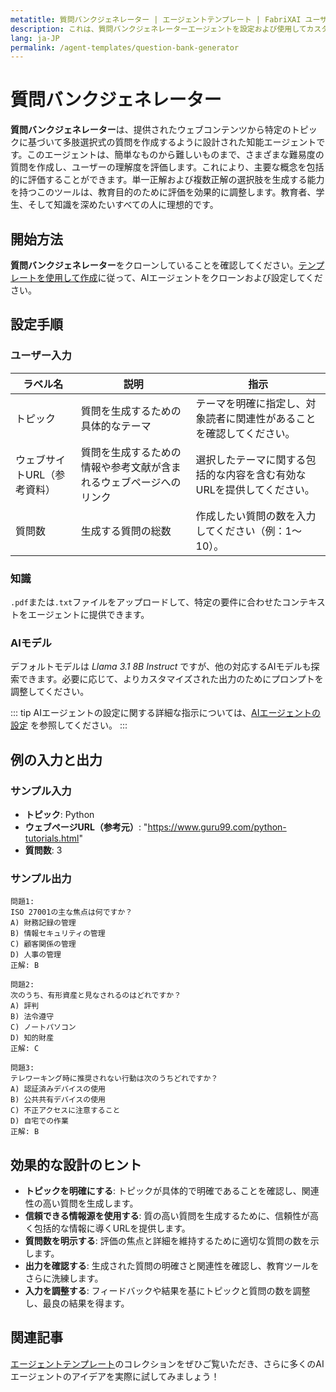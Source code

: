 ```yaml
---
metatitle: 質問バンクジェネレーター | エージェントテンプレート | FabriXAI ユーザーガイド
description: これは、質問バンクジェネレーターエージェントを設定および使用してカスタマイズされた選択式の質問を作成するためのユーザーガイドです。
lang: ja-JP
permalink: /agent-templates/question-bank-generator
---
```


# 質問バンクジェネレーター

**質問バンクジェネレーター**は、提供されたウェブコンテンツから特定のトピックに基づいて多肢選択式の質問を作成するように設計された知能エージェントです。このエージェントは、簡単なものから難しいものまで、さまざまな難易度の質問を作成し、ユーザーの理解度を評価します。これにより、主要な概念を包括的に評価することができます。単一正解および複数正解の選択肢を生成する能力を持つこのツールは、教育目的のために評価を効果的に調整します。教育者、学生、そして知識を深めたいすべての人に理想的です。

## 開始方法

**質問バンクジェネレーター**をクローンしていることを確認してください。[テンプレートを使用して作成](/en-us/create-from-templates/)に従って、AIエージェントをクローンおよび設定してください。

## 設定手順

### ユーザー入力

| ラベル名                      | 説明                                                      | 指示                                                                 |
| ---------------------------- | --------------------------------------------------------- | -------------------------------------------------------------------- |
| トピック                     | 質問を生成するための具体的なテーマ                           | テーマを明確に指定し、対象読者に関連性があることを確認してください。     |
| ウェブサイトURL（参考資料） | 質問を生成するための情報や参考文献が含まれるウェブページへのリンク | 選択したテーマに関する包括的な内容を含む有効なURLを提供してください。     |
| 質問数                       | 生成する質問の総数                                         | 作成したい質問の数を入力してください（例：1～10）。                 |

### 知識

`.pdf`または`.txt`ファイルをアップロードして、特定の要件に合わせたコンテキストをエージェントに提供できます。

### AIモデル

デフォルトモデルは *Llama 3.1 8B Instruct* ですが、他の対応するAIモデルも探索できます。必要に応じて、よりカスタマイズされた出力のためにプロンプトを調整してください。

::: tip
AIエージェントの設定に関する詳細な指示については、[AIエージェントの設定](/en-us/configure-ai-agent/) を参照してください。
:::

## 例の入力と出力

### サンプル入力

- **トピック**: Python
- **ウェブページURL（参考元）**: "https://www.guru99.com/python-tutorials.html"
- **質問数**: 3

### サンプル出力

```
問題1:
ISO 27001の主な焦点は何ですか？
A) 財務記録の管理
B) 情報セキュリティの管理
C) 顧客関係の管理
D) 人事の管理
正解: B

問題2:
次のうち、有形資産と見なされるのはどれですか？
A) 評判
B) 法令遵守
C) ノートパソコン
D) 知的財産
正解: C

問題3:
テレワーキング時に推奨されない行動は次のうちどれですか？
A) 認証済みデバイスの使用
B) 公共共有デバイスの使用
C) 不正アクセスに注意すること
D) 自宅での作業
正解: B
```

## 効果的な設計のヒント

- **トピックを明確にする**: トピックが具体的で明確であることを確認し、関連性の高い質問を生成します。
- **信頼できる情報源を使用する**: 質の高い質問を生成するために、信頼性が高く包括的な情報に導くURLを提供します。
- **質問数を明示する**: 評価の焦点と詳細を維持するために適切な質問の数を示します。
- **出力を確認する**: 生成された質問の明確さと関連性を確認し、教育ツールをさらに洗練します。
- **入力を調整する**: フィードバックや結果を基にトピックと質問の数を調整し、最良の結果を得ます。

## 関連記事
[エージェントテンプレート](/en-us/agent-templates/)のコレクションをぜひご覧いただき、さらに多くのAIエージェントのアイデアを実際に試してみましょう！